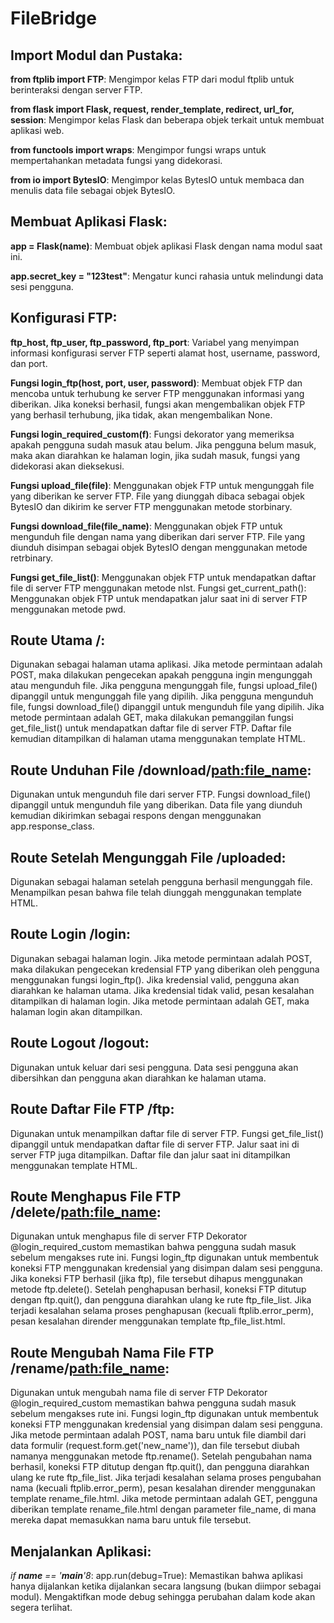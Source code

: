 # FileBridge 

## Import Modul dan Pustaka:

**from ftplib import FTP**: Mengimpor kelas FTP dari modul ftplib untuk berinteraksi dengan server FTP.

**from flask import Flask, request, render_template, redirect, url_for, session**: Mengimpor kelas Flask dan beberapa objek terkait untuk membuat aplikasi web.

**from functools import wraps**: Mengimpor fungsi wraps untuk mempertahankan metadata fungsi yang didekorasi.

**from io import BytesIO**: Mengimpor kelas BytesIO untuk membaca dan menulis data file sebagai objek BytesIO.

## Membuat Aplikasi Flask:

**app = Flask(__name__)**: Membuat objek aplikasi Flask dengan nama modul saat ini.

**app.secret_key = "123test"**: Mengatur kunci rahasia untuk melindungi data sesi pengguna.

## Konfigurasi FTP:

**ftp_host, ftp_user, ftp_password, ftp_port**: Variabel yang menyimpan informasi konfigurasi server FTP seperti alamat host, username, password, dan port.

**Fungsi login_ftp(host, port, user, password)**: Membuat objek FTP dan mencoba untuk terhubung ke server FTP menggunakan informasi yang diberikan.
Jika koneksi berhasil, fungsi akan mengembalikan objek FTP yang berhasil terhubung, jika tidak, akan mengembalikan None.

**Fungsi login_required_custom(f)**: Fungsi dekorator yang memeriksa apakah pengguna sudah masuk atau belum. Jika pengguna belum masuk, maka akan diarahkan ke halaman login, jika sudah masuk, fungsi yang didekorasi akan dieksekusi.

**Fungsi upload_file(file)**: Menggunakan objek FTP untuk mengunggah file yang diberikan ke server FTP. File yang diunggah dibaca sebagai objek BytesIO dan dikirim ke server FTP menggunakan metode storbinary.

**Fungsi download_file(file_name)**: Menggunakan objek FTP untuk mengunduh file dengan nama yang diberikan dari server FTP. File yang diunduh disimpan sebagai objek BytesIO dengan menggunakan metode retrbinary.

**Fungsi get_file_list()**: Menggunakan objek FTP untuk mendapatkan daftar file di server FTP menggunakan metode nlst.
Fungsi get_current_path(): Menggunakan objek FTP untuk mendapatkan jalur saat ini di server FTP menggunakan metode pwd.

## Route Utama /:
Digunakan sebagai halaman utama aplikasi.
Jika metode permintaan adalah POST, maka dilakukan pengecekan apakah pengguna ingin mengunggah atau mengunduh file.
Jika pengguna mengunggah file, fungsi upload_file() dipanggil untuk mengunggah file yang dipilih.
Jika pengguna mengunduh file, fungsi download_file() dipanggil untuk mengunduh file yang dipilih.
Jika metode permintaan adalah GET, maka dilakukan pemanggilan fungsi get_file_list() untuk mendapatkan daftar file di server FTP.
Daftar file kemudian ditampilkan di halaman utama menggunakan template HTML.

## Route Unduhan File /download/<path:file_name>:
Digunakan untuk mengunduh file dari server FTP.
Fungsi download_file() dipanggil untuk mengunduh file yang diberikan.
Data file yang diunduh kemudian dikirimkan sebagai respons dengan menggunakan app.response_class.

## Route Setelah Mengunggah File /uploaded:
Digunakan sebagai halaman setelah pengguna berhasil mengunggah file.
Menampilkan pesan bahwa file telah diunggah menggunakan template HTML.

## Route Login /login:
Digunakan sebagai halaman login.
Jika metode permintaan adalah POST, maka dilakukan pengecekan kredensial FTP yang diberikan oleh pengguna menggunakan fungsi login_ftp().
Jika kredensial valid, pengguna akan diarahkan ke halaman utama.
Jika kredensial tidak valid, pesan kesalahan ditampilkan di halaman login.
Jika metode permintaan adalah GET, maka halaman login akan ditampilkan.

## Route Logout /logout:
Digunakan untuk keluar dari sesi pengguna.
Data sesi pengguna akan dibersihkan dan pengguna akan diarahkan ke halaman utama.

## Route Daftar File FTP /ftp:
Digunakan untuk menampilkan daftar file di server FTP.
Fungsi get_file_list() dipanggil untuk mendapatkan daftar file di server FTP.
Jalur saat ini di server FTP juga ditampilkan.
Daftar file dan jalur saat ini ditampilkan menggunakan template HTML.

## Route Menghapus File FTP /delete/<path:file_name>:
Digunakan untuk menghapus file di server FTP
Dekorator @login_required_custom memastikan bahwa pengguna sudah masuk sebelum mengakses rute ini.
Fungsi login_ftp digunakan untuk membentuk koneksi FTP menggunakan kredensial yang disimpan dalam sesi pengguna.
Jika koneksi FTP berhasil (jika ftp), file tersebut dihapus menggunakan metode ftp.delete().
Setelah penghapusan berhasil, koneksi FTP ditutup dengan ftp.quit(), dan pengguna diarahkan ulang ke rute ftp_file_list.
Jika terjadi kesalahan selama proses penghapusan (kecuali ftplib.error_perm), pesan kesalahan dirender menggunakan template ftp_file_list.html.

## Route Mengubah Nama File FTP /rename/<path:file_name>:
Digunakan untuk mengubah nama file di server FTP
Dekorator @login_required_custom memastikan bahwa pengguna sudah masuk sebelum mengakses rute ini.
Fungsi login_ftp digunakan untuk membentuk koneksi FTP menggunakan kredensial yang disimpan dalam sesi pengguna.
Jika metode permintaan adalah POST, nama baru untuk file diambil dari data formulir (request.form.get('new_name')), dan file tersebut diubah namanya menggunakan metode ftp.rename().
Setelah pengubahan nama berhasil, koneksi FTP ditutup dengan ftp.quit(), dan pengguna diarahkan ulang ke rute ftp_file_list.
Jika terjadi kesalahan selama proses pengubahan nama (kecuali ftplib.error_perm), pesan kesalahan dirender menggunakan template rename_file.html.
Jika metode permintaan adalah GET, pengguna diberikan template rename_file.html dengan parameter file_name, di mana mereka dapat memasukkan nama baru untuk file tersebut.

## Menjalankan Aplikasi:
*if __name__ == '__main__'8*: app.run(debug=True): Memastikan bahwa aplikasi hanya dijalankan ketika dijalankan secara langsung (bukan diimpor sebagai modul).
Mengaktifkan mode debug sehingga perubahan dalam kode akan segera terlihat.

